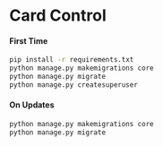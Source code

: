 # Card Control

#### First Time

```bash
pip install -r requirements.txt
python manage.py makemigrations core
python manage.py migrate
python manage.py createsuperuser
```

#### On Updates

```bash
python manage.py makemigrations core
python manage.py migrate
```

